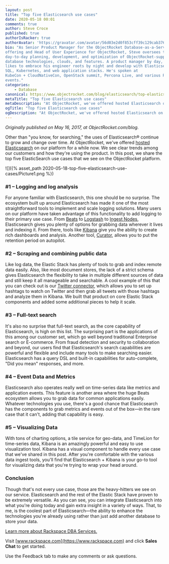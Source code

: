 ```yaml
---
layout: post
title: "Top five Elasticsearch use cases"
date: 2020-05-18 00:01
comments: true
author: Steve Croce
published: true
authorIsRacker: true
authorAvatar: 'https://gravatar.com/avatar/56d03e2d0f853cff39c129cab3761d49'
bio: "As Senior Product Manager for the ObjectRocket Database-as-a-Service
offering and Head of User Experience for ObjectRocket, Steve oversees the
day-to-day planning, development, and optimization of ObjectRocket-supported
database technologies, clouds, and features. A product manager by day, he still
likes to embrace his engineer roots by night and develop with Elasticsearch,
SQL, Kubernetes, and web application stacks. He's spoken at
KubeCon + CloudNativeCon, OpenStack summit, Percona Live, and various Rackspace
events."
categories:
    - Database
canonical: https://www.objectrocket.com/blog/elasticsearch/top-elasticsearch-use-cases/
metaTitle: "Top five Elasticsearch use cases"
metaDescription: "At ObjectRocket, we've offered hosted Elasticsearch on our platform for a while now. We see clear trends among our customers and how they're using the product."
ogTitle: "Top five Elasticsearch use cases"
ogDescription: "At ObjectRocket, we've offered hosted Elasticsearch on our platform for a while now. We see clear trends among our customers and how they're using the product."
---
```


*Originally published on May 16, 2017, at ObjectRocket.com/blog.*

Other than "you know, for searching," the uses of Elasticsearch&reg; continue to grow and
change over time. At ObjectRocket, we've offered
[hosted Elasticsearch](https://www.objectrocket.com/managed-elasticsearch/) on our platform
for a while now. We see clear trends among our customers and how they're using the product.
In this post, we share the top five ElasticSearch use cases that we see on the
ObjectRocket platform.

<!-- more -->

![]({% asset_path 2020-05-18-top-five-elasticsearch-use-cases/Picture1.png %})

### #1 – Logging and log analysis

For anyone familiar with Elasticsearch, this one should be no surprise. The ecosystem
built up around Elasticsearch has made it one of the most straightforward tools to
implement and scale logging solutions. Many users on our platform have taken advantage
of this functionality to add logging to their primary use case. From 
[Beats](https://www.elastic.co/beats/) to [Logstash](https://www.elastic.co/logstash)
to [Ingest Nodes](https://www.elastic.co/guide/en/elasticsearch/reference/current/ingest.html),
Elasticsearch gives you plenty of options for grabbing data wherever it
lives and indexing it. From there, tools like [Kibana](https://www.elastic.co/kibana)
give you the ability to create rich dashboards and analysis. Another tool,
[Curator](https://www.elastic.co/guide/en/elasticsearch/client/curator/5.8/index.html),
allows you to put the retention period on autopilot.

### #2 – Scraping and combining public data

Like log data, the Elastic Stack has plenty of tools to grab and index remote data
easily. Also, like most document stores, the lack of a strict schema gives Elasticsearch
the flexibility to take in multiple different sources of data and still keep it all
manageable and searchable. A cool example of this that you can check out is our 
[Twitter connector](https://docs.objectrocket.com/twitter_to_elasticsearch.html?_ga=2.133731274.593289780.1589200458-1838016293.1580152479),
which allows you to set up hashtags to watch on Twitter and then grab all
tweets with those hashtags and analyze them in Kibana. We built that product on core
Elastic Stack components and added some additional pieces to help it scale.

### #3 – Full-text search

It's also no surprise that full-text search, as the core capability of Elasticsearch, is
high on this list. The surprising part is the applications of this among our customer set,
which go well beyond traditional Enterprise search or E-commerce. From fraud detection and
security to collaboration and beyond, our users find that Elasticsearch's search capabilities
are powerful and flexible and include many tools to make searching easier. Elasticsearch has
a query DSL and built-in capabilities for auto-complete, "Did you mean" responses, and more.

### #4 – Event Data and Metrics

Elasticsearch also operates really well on time-series data like metrics and application
events. This feature is another area where the huge Beats ecosystem allows you to grab data
for common applications easily. Whatever technologies you use, there's a good chance that
Elasticsearch has the components to grab metrics and events out of the box&mdash;in the rare
case that it can't, adding that capability is easy.

### #5 – Visualizing Data

With tons of charting options, a tile service for geo-data, and TimeLion for time-series
data, Kibana is an amazingly powerful and easy to use visualization tool. Kibana has a
visual component to handle every use case that we've shared in this post. After you're
comfortable with the various data ingest tools, you'll find that Elasticsearch + Kibana
is your go-to tool for visualizing data that you're trying to wrap your head around.

### Conclusion

Though that's not every use case, those are the heavy-hitters we see on our service.
Elasticsearch and the rest of the Elastic Stack have proven to be extremely versatile.
As you can see, you can integrate Elasticsearch into what you're doing today and gain extra
insight in a variety of ways. That, to me, is the coolest part of Elasticsearch&mdash;the
ability to enhance the technologies you're already using rather than just add another
database to store your data.

<a class="cta purple" id="cta" href="https://www.rackspace.com/data/dba-services">Learn more about Rackspace DBA Services.</a>

Visit [www.rackspace.com](https://www.rackspace.com) and click **Sales Chat**
to get started.

Use the Feedback tab to make any comments or ask questions.
